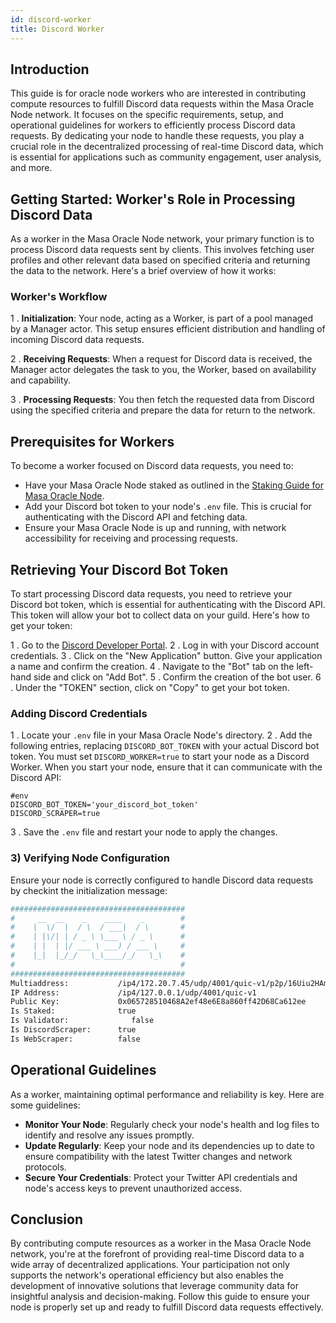 ```yaml
---
id: discord-worker
title: Discord Worker
---
```


## Introduction

This guide is for oracle node workers who are interested in contributing compute resources to fulfill Discord data requests within the Masa Oracle Node network. It focuses on the specific requirements, setup, and operational guidelines for workers to efficiently process Discord data requests. By dedicating your node to handle these requests, you play a crucial role in the decentralized processing of real-time Discord data, which is essential for applications such as community engagement, user analysis, and more.

## Getting Started: Worker's Role in Processing Discord Data

As a worker in the Masa Oracle Node network, your primary function is to process Discord data requests sent by clients. This involves fetching user profiles and other relevant data based on specified criteria and returning the data to the network. Here's a brief overview of how it works:

### Worker's Workflow

1 . **Initialization**: Your node, acting as a Worker, is part of a pool managed by a Manager actor. This setup ensures efficient distribution and handling of incoming Discord data requests.

2 . **Receiving Requests**: When a request for Discord data is received, the Manager actor delegates the task to you, the Worker, based on availability and capability.

3 . **Processing Requests**: You then fetch the requested data from Discord using the specified criteria and prepare the data for return to the network.

## Prerequisites for Workers

To become a worker focused on Discord data requests, you need to:

- Have your Masa Oracle Node staked as outlined in the [Staking Guide for Masa Oracle Node](staking-guide.md).
- Add your Discord bot token to your node's `.env` file. This is crucial for authenticating with the Discord API and fetching data.
- Ensure your Masa Oracle Node is up and running, with network accessibility for receiving and processing requests.

## Retrieving Your Discord Bot Token

To start processing Discord data requests, you need to retrieve your Discord bot token, which is essential for authenticating with the Discord API. This token will allow your bot to collect data on your guild. Here's how to get your token:

1 . Go to the [Discord Developer Portal](https://discord.com/developers/applications).
2 . Log in with your Discord account credentials.
3 . Click on the "New Application" button. Give your application a name and confirm the creation.
4 . Navigate to the "Bot" tab on the left-hand side and click on "Add Bot".
5 . Confirm the creation of the bot user.
6 . Under the "TOKEN" section, click on "Copy" to get your bot token.


### Adding Discord Credentials

1 . Locate your `.env` file in your Masa Oracle Node's directory.
2 . Add the following entries, replacing `DISCORD_BOT_TOKEN` with your actual Discord bot token. You must set `DISCORD_WORKER=true` to start your node as a Discord Worker. When you start your node, ensure that it can communicate with the Discord API:

```shell
#env
DISCORD_BOT_TOKEN='your_discord_bot_token'
DISCORD_SCRAPER=true
```

3 . Save the `.env` file and restart your node to apply the changes.

### 3) Verifying Node Configuration

Ensure your node is correctly configured to handle Discord data requests by checkint the initialization message:

```bash
#######################################
#     __  __    _    ____    _        #
#    |  \/  |  / \  / ___|  / \       #
#    | |\/| | / _ \ \___ \ / _ \      #
#    | |  | |/ ___ \ ___) / ___ \     #
#    |_|  |_/_/   \_\____/_/   \_\    #
#                                     #
#######################################
Multiaddress:           /ip4/172.20.7.45/udp/4001/quic-v1/p2p/16Uiu2HAm28dTN2WVWD2y2bjzwPdym59XASDfQsSktCtejtNR9Vox
IP Address:             /ip4/127.0.0.1/udp/4001/quic-v1
Public Key:             0x065728510468A2ef48e6E8a860ff42D68Ca612ee
Is Staked:              true
Is Validator:              false
Is DiscordScraper:      true
Is WebScraper:          false
```

## Operational Guidelines

As a worker, maintaining optimal performance and reliability is key. Here are some guidelines:

- **Monitor Your Node**: Regularly check your node's health and log files to identify and resolve any issues promptly.
- **Update Regularly**: Keep your node and its dependencies up to date to ensure compatibility with the latest Twitter changes and network protocols.
- **Secure Your Credentials**: Protect your Twitter API credentials and node's access keys to prevent unauthorized access.

## Conclusion

By contributing compute resources as a worker in the Masa Oracle Node network, you're at the forefront of providing real-time Discord data to a wide array of decentralized applications. Your participation not only supports the network's operational efficiency but also enables the development of innovative solutions that leverage community data for insightful analysis and decision-making. Follow this guide to ensure your node is properly set up and ready to fulfill Discord data requests effectively.

